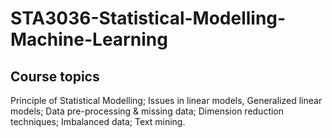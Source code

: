 # STA3036-Statistical-Modelling-Machine-Learning
## Course topics
Principle of Statistical Modelling; Issues in linear models, Generalized linear models; Data pre-processing & missing data; Dimension reduction techniques; Imbalanced data; Text mining.

